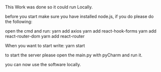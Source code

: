 This Work was done so it could run Locally.

before you start make sure you have installed node.js, if you do please do the following:

open the cmd and run:
yarn add axios
yarn add react-hook-forms
yarn add react-router-dom
yarn add react-router

When you want to start write:
yarn start

to start the server please open the main.py with pyCharm and run it.

you can now use the software locally.

